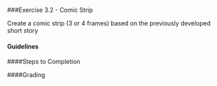###Exercise 3.2 - Comic Strip

Create a comic strip (3 or 4 frames) based on the previously developed short story

#### Guidelines

####Steps to Completion

####Grading